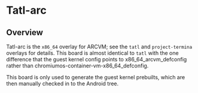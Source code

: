 # Tatl-arc

## Overview
Tatl-arc is the `x86_64` overlay for ARCVM; see the `tatl` and `project-termina`
overlays for details. This board is almost identical to `tatl` with the one
difference that the guest kernel config points to x86_64_arcvm_defconfig rather
than chromiumos-container-vm-x86_64_defconfig.

This board is only used to generate the guest kernel prebuilts, which are then
manually checked in to the Android tree.
